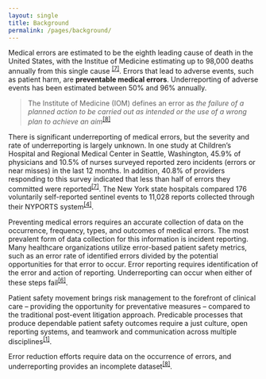 ```yaml
---
layout: single
title: Background
permalink: /pages/background/
---
```


Medical errors are estimated to be the eighth leading cause of death in the United States, with the Institue of Medicine estimating up to 98,000 deaths annually from this single cause <sup>[[7]](https://rauchb.github.io/RMI-5103/assets/sources/#7)</sup>. Errors that lead to adverse events, such as patient harm, are **preventable medical errors**. Underreporting of adverse events has been estimated between 50% and 96% annually.
> The Institute of Medicine (IOM) defines an error as *the failure of a planned action to be carried out as intended or the use of a wrong plan to achieve an aim*<sup>[[8]](https://rauchb.github.io/RMI-5103/assets/sources/#8)</sup> 

There is significant underreporting of medical errors, but the severity and rate of underreporting is largely unknown. In one study at Children’s Hospital and Regional Medical Center in Seattle, Washington, 45.9% of physicians and 10.5% of nurses surveyed reported zero incidents (errors or near misses) in the last 12 months. In addition, 40.8% of providers responding to this survey indicated that less than half of errors they committed were reported<sup>[[7]](https://rauchb.github.io/RMI-5103/assets/sources/#7)</sup>. The New York state hospitals compared 176 voluntarily self-reported sentinel events to 11,028 reports collected through their NYPORTS system<sup>[[4]](https://rauchb.github.io/RMI-5103/assets/sources/#4)</sup>. 

Preventing medical errors requires an accurate collection of data on the occurrence, frequency, types, and outcomes of medical errors. The most prevalent form of data collection for this information is incident reporting. Many healthcare organizations utilize error-based patient safety metrics, such as an error rate of identified errors divided by the potential opportunities for that error to occur. Error reporting requires identification of the error and action of reporting. Underreporting can occur when either of these steps fail<sup>[[6]](https://rauchb.github.io/RMI-5103/assets/sources/#6)</sup>.   

Patient safety movement brings risk management to the forefront of clinical care – providing the opportunity for preventative measures – compared to the traditional post-event litigation approach. Predicable processes that produce dependable patient safety outcomes require a just culture, open reporting systems, and teamwork and communication across multiple disciplines<sup>[[1]](https://rauchb.github.io/RMI-5103/assets/sources/#1)</sup>.

Error reduction efforts require data on the occurrence of errors, and underreporting provides an incomplete dataset<sup>[[8]](https://rauchb.github.io/RMI-5103/assets/sources/#8)</sup>. 